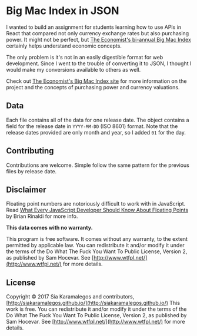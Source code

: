 # Big Mac Index in JSON

I wanted to build an assignment for students learning how to use APIs in React that compared not only currency exchange rates but also purchasing power. It might not be perfect, but [The Economist's bi-annual Big Mac Index](http://www.economist.com/content/big-mac-index) certainly helps understand economic concepts.

The only problem is it's not in an easily digestible format for web development. Since I went to the trouble of converting it to JSON, I thought I would make my conversions available to others as well.

Check out [The Economist's Big Mac Index site](http://www.economist.com/content/big-mac-index) for more information on the project and the concepts of purchasing power and currency valuations.

## Data

Each file contains all of the data for one release date. The object contains a field for the release date in `YYYY-MM-DD` (ISO 8601) format. Note that the release dates provided are only month and year, so I added `01` for the day.

## Contributing

Contributions are welcome. Simple follow the same pattern for the previous files by release date.

## Disclaimer

Floating point numbers are notoriously difficult to work with in JavaScript. Read [What Every JavaScript Developer Should Know About Floating Points](https://modernweb.com/what-every-javascript-developer-should-know-about-floating-points/) by Brian Rinaldi for more info.

**This data comes with no warranty.**

This program is free software. It comes without any warranty, to the extent permitted by applicable law. You can redistribute it and/or modify it under the terms of the Do What The Fuck You Want To Public License, Version 2, as published by Sam Hocevar. See [http://www.wtfpl.net/](http://www.wtfpl.net/) for more details.

## License

Copyright © 2017 Sia Karamalegos and contributors, [http://siakaramalegos.github.io/](http://siakaramalegos.github.io/)
This work is free. You can redistribute it and/or modify it under the terms of the Do What The Fuck You Want To Public License, Version 2, as published by Sam Hocevar. See [http://www.wtfpl.net/](http://www.wtfpl.net/) for more details.

